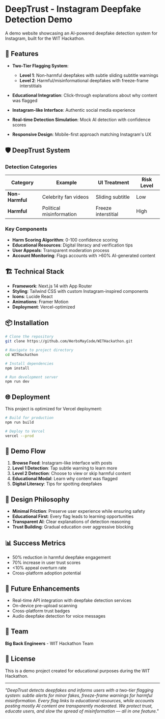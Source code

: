 # DeepTrust - Instagram Deepfake Detection Demo

A demo website showcasing an AI-powered deepfake detection system for Instagram, built for the WIT Hackathon.

## 🚀 Features

- **Two-Tier Flagging System**:
  - **Level 1**: Non-harmful deepfakes with subtle sliding subtitle warnings
  - **Level 2**: Harmful/misinformational deepfakes with freeze-frame interstitials

- **Educational Integration**: Click-through explanations about why content was flagged
- **Instagram-like Interface**: Authentic social media experience
- **Real-time Detection Simulation**: Mock AI detection with confidence scores
- **Responsive Design**: Mobile-first approach matching Instagram's UX

## 🛡️ DeepTrust System

### Detection Categories

| Category | Example | UI Treatment | Risk Level |
|----------|---------|--------------|------------|
| **Non-Harmful** | Celebrity fan videos | Sliding subtitle | Low |
| **Harmful** | Political misinformation | Freeze interstitial | High |

### Key Components

- **Harm Scoring Algorithm**: 0-100 confidence scoring
- **Educational Resources**: Digital literacy and verification tips  
- **User Appeals**: Transparent moderation process
- **Account Monitoring**: Flags accounts with >60% AI-generated content

## 🏗️ Technical Stack

- **Framework**: Next.js 14 with App Router
- **Styling**: Tailwind CSS with custom Instagram-inspired components
- **Icons**: Lucide React
- **Animations**: Framer Motion
- **Deployment**: Vercel-optimized

## 📦 Installation

```bash
# Clone the repository
git clone https://github.com/HerbsMayCode/WITHackathon.git

# Navigate to project directory
cd WITHackathon

# Install dependencies
npm install

# Run development server
npm run dev
```

## 🌐 Deployment

This project is optimized for Vercel deployment:

```bash
# Build for production
npm run build

# Deploy to Vercel
vercel --prod
```

## 🎯 Demo Flow

1. **Browse Feed**: Instagram-like interface with posts
2. **Level 1 Detection**: Tap subtle warning to learn more
3. **Level 2 Detection**: Choose to view or skip harmful content
4. **Educational Modal**: Learn why content was flagged
5. **Digital Literacy**: Tips for spotting deepfakes

## 🎨 Design Philosophy

- **Minimal Friction**: Preserve user experience while ensuring safety
- **Educational First**: Every flag leads to learning opportunities
- **Transparent AI**: Clear explanations of detection reasoning
- **Trust Building**: Gradual education over aggressive blocking

## 📊 Success Metrics

- 50% reduction in harmful deepfake engagement
- 70% increase in user trust scores
- <10% appeal overturn rate
- Cross-platform adoption potential

## 🔮 Future Enhancements

- Real-time API integration with deepfake detection services
- On-device pre-upload scanning
- Cross-platform trust badges
- Audio deepfake detection for voice messages

## 👥 Team

**Big Back Engineers** - WIT Hackathon Team

## 📄 License

This is a demo project created for educational purposes during the WIT Hackathon.

---

*"DeepTrust detects deepfakes and informs users with a two-tier flagging system: subtle alerts for minor fakes, freeze-frame warnings for harmful misinformation. Every flag links to educational resources, while accounts posting mostly AI content are transparently moderated. We protect trust, educate users, and slow the spread of misinformation — all in one feature."*
